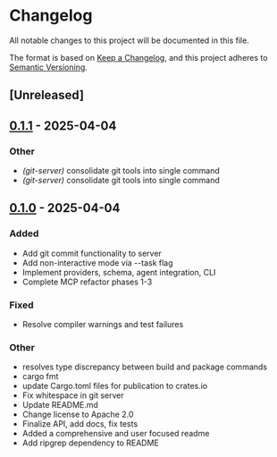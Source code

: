 # Changelog

All notable changes to this project will be documented in this file.

The format is based on [Keep a Changelog](https://keepachangelog.com/en/1.0.0/),
and this project adheres to [Semantic Versioning](https://semver.org/spec/v2.0.0.html).

## [Unreleased]

## [0.1.1](https://github.com/jessebmiller/volition/compare/volition-git-server-v0.1.0...volition-git-server-v0.1.1) - 2025-04-04

### Other

- *(git-server)* consolidate git tools into single command
- *(git-server)* consolidate git tools into single command

## [0.1.0](https://github.com/jessebmiller/volition/releases/tag/volition-git-server-v0.1.0) - 2025-04-04

### Added

- Add git commit functionality to server
- Add non-interactive mode via --task flag
- Implement providers, schema, agent integration, CLI
- Complete MCP refactor phases 1-3

### Fixed

- Resolve compiler warnings and test failures

### Other

- resolves type discrepancy between build and package commands
- cargo fmt
- update Cargo.toml files for publication to crates.io
- Fix whitespace in git server
- Update README.md
- Change license to Apache 2.0
- Finalize API, add docs, fix tests
- Added a comprehensive and user focused readme
- Add ripgrep dependency to README
